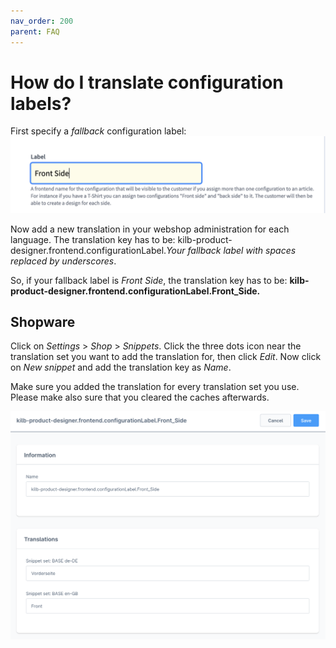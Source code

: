 ```yaml
---
nav_order: 200
parent: FAQ
---
```


# How do I translate configuration labels?

First specify a _fallback_ configuration label:
![Configuration label input](/img/configuration-label-input.png)

Now add a new translation in your webshop administration for each language.
The translation key has to be:
kilb-product-designer.frontend.configurationLabel._Your fallback label with spaces replaced by underscores_.

So, if your fallback label is _Front Side_, the translation key has to be:
**kilb-product-designer.frontend.configurationLabel.Front_Side.**

## Shopware

Click on _Settings_ > _Shop_ > _Snippets_.
Click the three dots icon near the translation set you want to add the translation for, then click _Edit_.
Now click on _New snippet_ and add the translation key as _Name_.

Make sure you added the translation for every translation set you use.
Please make also sure that you cleared the caches afterwards.

![Configuration label translation](/img/configuration-label-translation.png)
